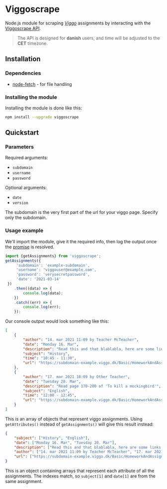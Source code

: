 # Viggoscrape

Node.js module for scraping *[Viggo](http://viggo.dk/)* assignments by interacting with the [Viggoscrape API](https://github.com/nangurepo/viggoscrapeapi).
>The API is designed for **danish** users, and time will be adjusted to the **CET** timezone.

## Installation

### Dependencies

-  [node-fetch](https://www.npmjs.com/package/node-fetch) - for file handling

### Installing the module

Installing the module is done like this:

```bash
npm install --upgrade viggoscrape
```

## Quickstart

### Parameters

Required arguments:
-  `subdomain`
-  `username`
-  `password`

Optional arguments:
-  `date`
-  `version`

The subdomain is the very first part of the url for your viggo page.
Specify only the subdomain.

### Usage example
We'll import the module, give it the required info, then log the output once the [promise](https://heynode.com/tutorial/what-are-promises/) is resolved.

```javascript
import {getAssignments} from 'viggoscrape';
getAssignments({
     'subdomain': 'example-subdomain',
     'username': 'viggouser@example.com',
     'password': 'verysecretpassword',
     'date': '2021-03-14'
 })
    .then((data) => {
        console.log(data);
    })
    .catch((err) => {
        console.log(err);
    }); 
```

Our console output would look something like this:
```json
[
    {
        "author": "14. mar 2021 11:09 by Teacher McTeacher",
        "date": "Monday 16. Mar",
        "description": "Read this and that blablabla, here are some links: https://github.com/nangurepo/ https://viggoscrape.xyz/",
        "subject": "History",
        "time": "10:45 - 11:30",
        "url": "https://subdomain-example.viggo.dk/Basic/HomeworkAndAssignment/Details/1234/#modal"
    },
    {
        "author": "17. mar 2021 18:09 by Other Teacher",
        "date": "Tuesday 20. Mar",
        "description": "Read page 170-200 of 'To kill a mockingbird'",
        "subject": "English",
        "time": "12:00 - 12:45",
        "url": "https://subdomain-example.viggo.dk/Basic/HomeworkAndAssignment/Details/5678/#modal"
    }
]
```
This is an array of objects that represent viggo assignments. Using `getAttributes()` instead of `getAssignments()` will give this result instead:

```json
{
    "subject": ["History", "English"],
    "date": ["Monday 16. Mar", "Tuesday 20. Mar"],
    "description": ["Read this and that blablabla, here are some links: https://github.com/nangurepo/ https://viggoscrape.xyz/", "Read page 170-200 of 'To kill a mockingbird'"],
    "author": ["14. mar 2021 11:09 by Teacher McTeacher", "17. mar 2021 18:09 by Other Teacher"],
    "url": ["https://subdomain-example.viggo.dk/Basic/HomeworkAndAssignment/Details/1234/#modal", "https://subdomain-example.viggo.dk/Basic/HomeworkAndAssignment/Details/5678/#modal"]
}
```
This is an object containing arrays that represent each attribute of all the assignments. The indexes match, so `subject[1]` and `date[1]` are from the same assignment.